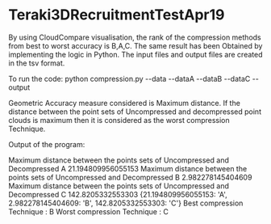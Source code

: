 # Teraki3DRecruitmentTestApr19


By using CloudCompare visualisation, the rank of the compression methods from best to worst accuracy is B,A,C.
The same result has been Obtained by implementing the logic in Python. The input files and output files are created in the tsv format.



To run the code:
python compression.py --data <Enter uncompressed.tsv Input file name> --dataA <Enter dataA.tsv Input file name>
  --dataB <Enter dataC.tsv Input file name> --dataC <Enter dataC.tsv Input file name> --output <Enter output file name>

Geometric Accuracy measure considered is Maximum distance. If the distance between the point sets of Uncompressed and decompressed point clouds is maximum then it is considered as the worst compression Technique.

Output of the program:

Maximum distance between the points sets of Uncompressed and Decompressed A 21.194809956055153
Maximum distance between the points sets of Uncompressed and Decompressed B 2.982278145404609
Maximum distance between the points sets of Uncompressed and Decompressed C 142.8205332553303
{21.194809956055153: 'A', 2.982278145404609: 'B', 142.8205332553303: 'C'}
Best compression Technique :  B
Worst compression Technique :  C


